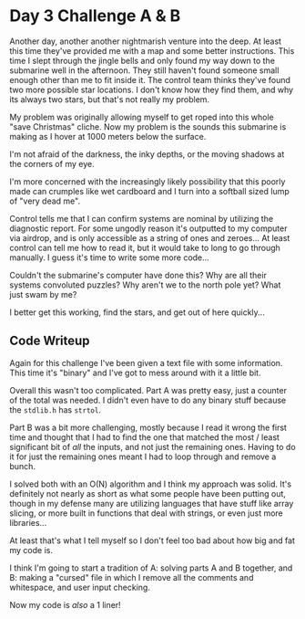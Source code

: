 # Day 3 Challenge A & B

Another day, another another nightmarish venture into the deep. At least this time they've provided me with a map and some better instructions. This time I slept through the jingle bells and only found my way down to the submarine well in the afternoon. They still haven't found someone small enough other than me to fit inside it. The control team thinks they've found two more possible star locations. I don't know how they find them, and why its always two stars, but that's not really my problem.

My problem was originally allowing myself to get roped into this whole "save Christmas" cliche. Now my problem is the sounds this submarine is making as I hover at 1000 meters below the surface.

I'm not afraid of the darkness, the inky depths, or the moving shadows at the corners of my eye.

I'm more concerned with the increasingly likely possibility that this poorly made can crumples like wet cardboard and I turn into a softball sized lump of "very dead me".

Control tells me that I can confirm systems are nominal by utilizing the diagnostic report. For some ungodly reason it's outputted to my computer via airdrop, and is only accessible as a string of ones and zeroes... At least control can tell me how to read it, but it would take to long to go through manually. I guess it's time to write some more code...

Couldn't the submarine's computer have done this? Why are all their systems convoluted puzzles? Why aren't we to the north pole yet? What just swam by me?

I better get this working, find the stars, and get out of here quickly...

## **Code Writeup**

Again for this challenge I've been given a text file with some information. This time it's "binary" and I've got to mess around with it a little bit.

Overall this wasn't too complicated. Part A was pretty easy, just a counter of the total was needed. I didn't even have to do any binary stuff because the `stdlib.h` has `strtol`.

Part B was a bit more challenging, mostly because I read it wrong the first time and thought that I had to find the one that matched the most / least significant bit of *all* the inputs, and not just the remaining ones. Having to do it for just the remaining ones meant I had to loop through and remove a bunch.

I solved both with an O(N) algorithm and I think my approach was solid. It's definitely not nearly as short as what some people have been putting out, though in my defense many are utilizing languages that have stuff like array slicing, or more built in functions that deal with strings, or even just more libraries...

At least that's what I tell myself so I don't feel too bad about how big and fat my code is.

I think I'm going to start a tradition of A: solving parts A and B together, and B: making a "cursed" file in which I remove all the comments and whitespace, and user input checking.

Now my code is *also* a 1 liner!
